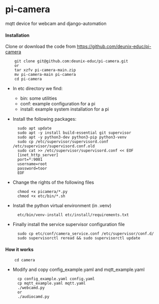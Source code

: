 # pi-camera
mqtt device for webcam and django-automation


#### Installation
Clone or download the code from https://github.com/deunix-educ/pi-camera

        git clone git@github.com:deunix-educ/pi-camera.git
        or
        tar xzfv pi-camera-main.zip
        mv pi-camera-main pi-camera 
        cd pi-camera

- In etc directory we find:

    - bin: some utilities
    - conf: example configuration for a pi
    - install: example system installation for a pi
    
- Install the following packages:

        sudo apt update
        sudo apt -y install build-essential git supervisor
        sudo apt -y python3-dev python3-pip python3-venv
        sudo cp /etc/supervisor/supervisord.conf /etc/supervisor/supervisord.conf.old
        sudo cat >> /etc/supervisor/supervisord.conf << EOF
        [inet_http_server]
        port=*:9001
        username=root
        password=toor
        EOF

- Change the rights of the following files

        chmod +x picamera/*.py
        chmod +x etc/bin/*.sh

- Install the python virtual environment (in .venv)

        etc/bin/venv-install etc/install/requirements.txt

- Finally install the service supervisor configuration file

        sudo cp etc/conf/camera_service.conf /etc/supervisor/conf.d/
        sudo supervisorctl reread && sudo supervisorctl update

#### How it works

        cd camera

- Modify and copy config_example.yaml and mqtt_example.yaml

        cp config_example.yaml config.yaml
        cp mqtt_example.yaml mqtt.yaml
        ./webcamd.py
        or
        ./audiocamd.py